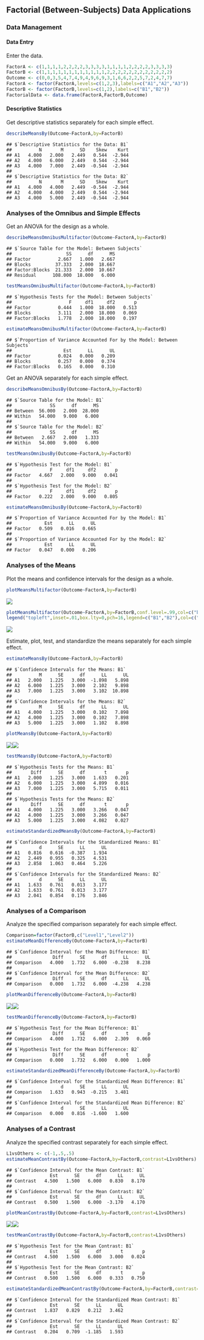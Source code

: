 
## Factorial (Between-Subjects) Data Applications

### Data Management

#### Data Entry

Enter the data.

```r
FactorA <- c(1,1,1,1,2,2,2,2,3,3,3,3,1,1,1,1,2,2,2,2,3,3,3,3)
FactorB <- c(1,1,1,1,1,1,1,1,1,1,1,1,2,2,2,2,2,2,2,2,2,2,2,2)
Outcome <- c(0,0,3,5,4,7,4,9,4,9,6,9,3,1,6,6,2,2,5,7,2,4,7,7)
FactorA <- factor(FactorA,levels=c(1,2,3),labels=c("A1","A2","A3"))
FactorB <- factor(FactorB,levels=c(1,2),labels=c("B1","B2"))
FactorialData <- data.frame(FactorA,FactorB,Outcome)
```

#### Descriptive Statistics

Get descriptive statistics separately for each simple effect.

```r
describeMeansBy(Outcome~FactorA,by=FactorB)
```

```
## $`Descriptive Statistics for the Data: B1`
##          N       M      SD    Skew    Kurt
## A1   4.000   2.000   2.449   0.544  -2.944
## A2   4.000   6.000   2.449   0.544  -2.944
## A3   4.000   7.000   2.449  -0.544  -2.944
## 
## $`Descriptive Statistics for the Data: B2`
##          N       M      SD    Skew    Kurt
## A1   4.000   4.000   2.449  -0.544  -2.944
## A2   4.000   4.000   2.449   0.544  -2.944
## A3   4.000   5.000   2.449  -0.544  -2.944
```

### Analyses of the Omnibus and Simple Effects

Get an ANOVA for the design as a whole.

```r
describeMeansOmnibusMultifactor(Outcome~FactorA,by=FactorB)
```

```
## $`Source Table for the Model: Between Subjects`
##                    SS      df      MS
## Factor          2.667   1.000   2.667
## Blocks         37.333   2.000  18.667
## Factor:Blocks  21.333   2.000  10.667
## Residual      108.000  18.000   6.000
```

```r
testMeansOmnibusMultifactor(Outcome~FactorA,by=FactorB)
```

```
## $`Hypothesis Tests for the Model: Between Subjects`
##                     F     df1     df2       p
## Factor          0.444   1.000  18.000   0.513
## Blocks          3.111   2.000  18.000   0.069
## Factor:Blocks   1.778   2.000  18.000   0.197
```

```r
estimateMeansOmnibusMultifactor(Outcome~FactorA,by=FactorB)
```

```
## $`Proportion of Variance Accounted For by the Model: Between Subjects`
##                   Est      LL      UL
## Factor          0.024   0.000   0.209
## Blocks          0.257   0.000   0.374
## Factor:Blocks   0.165   0.000   0.310
```

Get an ANOVA separately for each simple effect.

```r
describeMeansOmnibusBy(Outcome~FactorA,by=FactorB)
```

```
## $`Source Table for the Model: B1`
##              SS      df      MS
## Between  56.000   2.000  28.000
## Within   54.000   9.000   6.000
## 
## $`Source Table for the Model: B2`
##              SS      df      MS
## Between   2.667   2.000   1.333
## Within   54.000   9.000   6.000
```

```r
testMeansOmnibusBy(Outcome~FactorA,by=FactorB)
```

```
## $`Hypothesis Test for the Model: B1`
##              F     df1     df2       p
## Factor   4.667   2.000   9.000   0.041
## 
## $`Hypothesis Test for the Model: B2`
##              F     df1     df2       p
## Factor   0.222   2.000   9.000   0.805
```

```r
estimateMeansOmnibusBy(Outcome~FactorA,by=FactorB)
```

```
## $`Proportion of Variance Accounted For by the Model: B1`
##            Est      LL      UL
## Factor   0.509   0.016   0.665
## 
## $`Proportion of Variance Accounted For by the Model: B2`
##            Est      LL      UL
## Factor   0.047   0.000   0.206
```

### Analyses of the Means

Plot the means and confidence intervals for the design as a whole.

```r
plotMeansMultifactor(Outcome~FactorA,by=FactorB)
```

![](figures/FactorialBy-Multifactor-1.png)<!-- -->

```r
plotMeansMultifactor(Outcome~FactorA,by=FactorB,conf.level=.99,col=c("black","gray60"))
legend("topleft",inset=.01,box.lty=0,pch=16,legend=c("B1","B2"),col=c("black","gray60"))
```

![](figures/FactorialBy-Multifactor-2.png)<!-- -->

Estimate, plot, test, and standardize the means separately for each simple effect.

```r
estimateMeansBy(Outcome~FactorA,by=FactorB)
```

```
## $`Confidence Intervals for the Means: B1`
##          M      SE      df      LL      UL
## A1   2.000   1.225   3.000  -1.898   5.898
## A2   6.000   1.225   3.000   2.102   9.898
## A3   7.000   1.225   3.000   3.102  10.898
## 
## $`Confidence Intervals for the Means: B2`
##          M      SE      df      LL      UL
## A1   4.000   1.225   3.000   0.102   7.898
## A2   4.000   1.225   3.000   0.102   7.898
## A3   5.000   1.225   3.000   1.102   8.898
```

```r
plotMeansBy(Outcome~FactorA,by=FactorB)
```

![](figures/FactorialBy-Means-1.png)<!-- -->![](figures/FactorialBy-Means-2.png)<!-- -->

```r
testMeansBy(Outcome~FactorA,by=FactorB)
```

```
## $`Hypothesis Tests for the Means: B1`
##       Diff      SE      df       t       p
## A1   2.000   1.225   3.000   1.633   0.201
## A2   6.000   1.225   3.000   4.899   0.016
## A3   7.000   1.225   3.000   5.715   0.011
## 
## $`Hypothesis Tests for the Means: B2`
##       Diff      SE      df       t       p
## A1   4.000   1.225   3.000   3.266   0.047
## A2   4.000   1.225   3.000   3.266   0.047
## A3   5.000   1.225   3.000   4.082   0.027
```

```r
estimateStandardizedMeansBy(Outcome~FactorA,by=FactorB)
```

```
## $`Confidence Intervals for the Standardized Means: B1`
##          d      SE      LL      UL
## A1   0.816   0.616  -0.387   1.934
## A2   2.449   0.955   0.325   4.531
## A3   2.858   1.063   0.464   5.226
## 
## $`Confidence Intervals for the Standardized Means: B2`
##          d      SE      LL      UL
## A1   1.633   0.761   0.013   3.177
## A2   1.633   0.761   0.013   3.177
## A3   2.041   0.854   0.176   3.846
```

### Analyses of a Comparison

Analyze the specified comparison separately for each simple effect.

```r
Comparison=factor(FactorB,c("Level1","Level2"))
estimateMeanDifferenceBy(Outcome~FactorA,by=FactorB)
```

```
## $`Confidence Interval for the Mean Difference: B1`
##               Diff      SE      df      LL      UL
## Comparison   4.000   1.732   6.000  -0.238   8.238
## 
## $`Confidence Interval for the Mean Difference: B2`
##               Diff      SE      df      LL      UL
## Comparison   0.000   1.732   6.000  -4.238   4.238
```

```r
plotMeanDifferenceBy(Outcome~FactorA,by=FactorB)
```

![](figures/FactorialBy-Comparison-1.png)<!-- -->![](figures/FactorialBy-Comparison-2.png)<!-- -->

```r
testMeanDifferenceBy(Outcome~FactorA,by=FactorB)
```

```
## $`Hypothesis Test for the Mean Difference: B1`
##               Diff      SE      df       t       p
## Comparison   4.000   1.732   6.000   2.309   0.060
## 
## $`Hypothesis Test for the Mean Difference: B2`
##               Diff      SE      df       t       p
## Comparison   0.000   1.732   6.000   0.000   1.000
```

```r
estimateStandardizedMeanDifferenceBy(Outcome~FactorA,by=FactorB)
```

```
## $`Confidence Interval for the Standardized Mean Difference: B1`
##                  d      SE      LL      UL
## Comparison   1.633   0.943  -0.215   3.481
## 
## $`Confidence Interval for the Standardized Mean Difference: B2`
##                  d      SE      LL      UL
## Comparison   0.000   0.816  -1.600   1.600
```

### Analyses of a Contrast

Analyze the specified contrast separately for each simple effect.

```r
L1vsOthers <- c(-1,.5,.5)
estimateMeanContrastBy(Outcome~FactorA,by=FactorB,contrast=L1vsOthers)
```

```
## $`Confidence Interval for the Mean Contrast: B1`
##              Est      SE      df      LL      UL
## Contrast   4.500   1.500   6.000   0.830   8.170
## 
## $`Confidence Interval for the Mean Contrast: B2`
##              Est      SE      df      LL      UL
## Contrast   0.500   1.500   6.000  -3.170   4.170
```

```r
plotMeanContrastBy(Outcome~FactorA,by=FactorB,contrast=L1vsOthers)
```

![](figures/FactorialBy-Contrast-1.png)<!-- -->![](figures/FactorialBy-Contrast-2.png)<!-- -->

```r
testMeanContrastBy(Outcome~FactorA,by=FactorB,contrast=L1vsOthers)
```

```
## $`Hypothesis Test for the Mean Contrast: B1`
##              Est      SE      df       t       p
## Contrast   4.500   1.500   6.000   3.000   0.024
## 
## $`Hypothesis Test for the Mean Contrast: B2`
##              Est      SE      df       t       p
## Contrast   0.500   1.500   6.000   0.333   0.750
```

```r
estimateStandardizedMeanContrastBy(Outcome~FactorA,by=FactorB,contrast=L1vsOthers)
```

```
## $`Confidence Interval for the Standardized Mean Contrast: B1`
##              Est      SE      LL      UL
## Contrast   1.837   0.829   0.212   3.462
## 
## $`Confidence Interval for the Standardized Mean Contrast: B2`
##              Est      SE      LL      UL
## Contrast   0.204   0.709  -1.185   1.593
```
